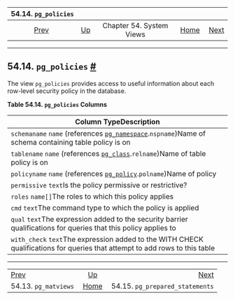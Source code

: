 

|                 54.14. `pg_policies`                |                                             |                          |                                                       |                                                                           |
| :-------------------------------------------------: | :------------------------------------------ | :----------------------: | ----------------------------------------------------: | ------------------------------------------------------------------------: |
| [Prev](view-pg-matviews.html "54.13. pg_matviews")  | [Up](views.html "Chapter 54. System Views") | Chapter 54. System Views | [Home](index.html "PostgreSQL 17devel Documentation") |  [Next](view-pg-prepared-statements.html "54.15. pg_prepared_statements") |

***

## 54.14. `pg_policies` [#](#VIEW-PG-POLICIES)

The view `pg_policies` provides access to useful information about each row-level security policy in the database.

**Table 54.14. `pg_policies` Columns**

| Column TypeDescription                                                                                                                                   |
| -------------------------------------------------------------------------------------------------------------------------------------------------------- |
| `schemaname` `name` (references [`pg_namespace`](catalog-pg-namespace.html "53.32. pg_namespace").`nspname`)Name of schema containing table policy is on |
| `tablename` `name` (references [`pg_class`](catalog-pg-class.html "53.11. pg_class").`relname`)Name of table policy is on                                |
| `policyname` `name` (references [`pg_policy`](catalog-pg-policy.html "53.38. pg_policy").`polname`)Name of policy                                        |
| `permissive` `text`Is the policy permissive or restrictive?                                                                                              |
| `roles` `name[]`The roles to which this policy applies                                                                                                   |
| `cmd` `text`The command type to which the policy is applied                                                                                              |
| `qual` `text`The expression added to the security barrier qualifications for queries that this policy applies to                                         |
| `with_check` `text`The expression added to the WITH CHECK qualifications for queries that attempt to add rows to this table                              |

***

|                                                     |                                                       |                                                                           |
| :-------------------------------------------------- | :---------------------------------------------------: | ------------------------------------------------------------------------: |
| [Prev](view-pg-matviews.html "54.13. pg_matviews")  |      [Up](views.html "Chapter 54. System Views")      |  [Next](view-pg-prepared-statements.html "54.15. pg_prepared_statements") |
| 54.13. `pg_matviews`                                | [Home](index.html "PostgreSQL 17devel Documentation") |                                           54.15. `pg_prepared_statements` |

